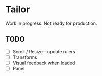 # Tailor

Work in progress. Not ready for production.

## TODO

- [ ] Scroll / Resize - update rulers
- [ ] Transforms
- [ ] Visual feedback when loaded
- [ ] Panel
